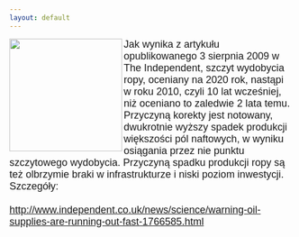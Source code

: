 ```yaml
---
layout: default
---
```

<img src="{{site.baseurl}}\articles\pictures\465.szyb_naftowy.jpg" align=left width="200"><!--5--><p style="margin: 0px 0px 18px; font-size: 18px; font-family: Helvetica;">
Jak wynika z artykułu opublikowanego 3 sierpnia 2009 w The Independent, szczyt wydobycia ropy, oceniany na 2020 rok, nastąpi w roku 2010, czyli 10 lat wcześniej, niż oceniano to zaledwie 2 lata temu. Przyczyną korekty jest notowany, dwukrotnie wyższy spadek produkcji większości pól naftowych, w wyniku osiągania przez nie punktu szczytowego wydobycia. Przyczyną spadku produkcji ropy są też olbrzymie braki w infrastrukturze i niski poziom inwestycji. Szczegóły: <br><br>http://www.independent.co.uk/news/science/warning-oil-supplies-are-running-out-fast-1766585.html</p>